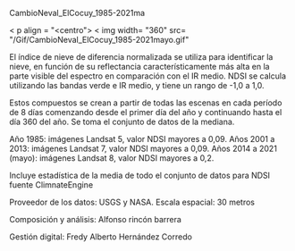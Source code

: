 CambioNeval_ElCocuy_1985-2021ma

< p align = "<centro"> 
 < img width= "360" src= "/Gif/CambioNeval_ElCocuy_1985-2021mayo.gif"

El índice de nieve de diferencia normalizada se utiliza para identificar la nieve, en función de su reflectancia característicamente más alta en la parte visible del espectro en comparación con el IR medio. NDSI se calcula utilizando las bandas verde e IR medio, y tiene un rango de -1,0 a 1,0.

Estos compuestos se crean a partir de todas las escenas en cada período de 8 días comenzando desde el primer día del año y continuando hasta el día 360 del año. Se toma el conjunto de datos de la mediana.

Año 1985: imágenes Landsat 5, valor NDSI mayores a 0,09. Años 2001 a 2013: imágenes Landsat 7, valor NDSI mayores a 0,09. Años 2014 a 2021 (mayo): imágenes Landsat 8, valor NDSI mayores a 0,2.

Incluye estadística de la media de todo el conjunto de datos para NDSI fuente ClimnateEngine

Proveedor de los datos: USGS y NASA. Escala espacial: 30 metros

Composición y análisis: Alfonso rincón barrera

Gestión digital: Fredy Alberto Hernández Corredo
